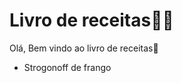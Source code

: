# Livro de receitas:man_cook:



Olá, Bem vindo ao livro de receitas:wave:

- Strogonoff de frango

